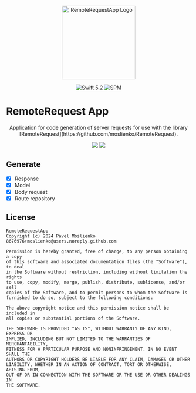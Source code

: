 <p align="center">
   <img width="200" src="https://moslienko.github.io/Assets/RemoteRequestApp/appIcon.png " alt="RemoteRequestApp Logo">
</p>

<p align="center">
   <a href="https://developer.apple.com/swift/">
      <img src="https://img.shields.io/badge/Swift-5.2-orange.svg?style=flat" alt="Swift 5.2">
   </a>
   <a href="https://github.com/apple/swift-package-manager">
      <img src="https://img.shields.io/badge/Swift%20Package%20Manager-compatible-brightgreen.svg" alt="SPM">
   </a>
</p>

# RemoteRequest App

<p align="center">
Application for code generation of server requests for use with the library [RemoteRequest](https://github.com/moslienko/RemoteRequest).
</p>


<p align="center">
  <img src="https://moslienko.github.io/Assets/RemoteRequestApp/screenshot_one.png"/>
  <img src="https://moslienko.github.io/Assets/RemoteRequestApp/screenshot_two.png"/>
</p>

## Generate

- [x] Response
- [x] Model
- [x] Body request
- [x] Route repository

## License

```
RemoteRequestApp
Copyright (c) 2024 Pavel Moslienko 8676976+moslienko@users.noreply.github.com

Permission is hereby granted, free of charge, to any person obtaining a copy
of this software and associated documentation files (the "Software"), to deal
in the Software without restriction, including without limitation the rights
to use, copy, modify, merge, publish, distribute, sublicense, and/or sell
copies of the Software, and to permit persons to whom the Software is
furnished to do so, subject to the following conditions:

The above copyright notice and this permission notice shall be included in
all copies or substantial portions of the Software.

THE SOFTWARE IS PROVIDED "AS IS", WITHOUT WARRANTY OF ANY KIND, EXPRESS OR
IMPLIED, INCLUDING BUT NOT LIMITED TO THE WARRANTIES OF MERCHANTABILITY,
FITNESS FOR A PARTICULAR PURPOSE AND NONINFRINGEMENT. IN NO EVENT SHALL THE
AUTHORS OR COPYRIGHT HOLDERS BE LIABLE FOR ANY CLAIM, DAMAGES OR OTHER
LIABILITY, WHETHER IN AN ACTION OF CONTRACT, TORT OR OTHERWISE, ARISING FROM,
OUT OF OR IN CONNECTION WITH THE SOFTWARE OR THE USE OR OTHER DEALINGS IN
THE SOFTWARE.
```
